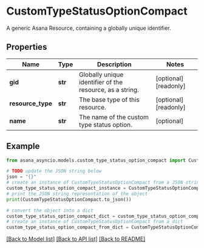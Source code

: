 # CustomTypeStatusOptionCompact

A generic Asana Resource, containing a globally unique identifier.

## Properties

Name | Type | Description | Notes
------------ | ------------- | ------------- | -------------
**gid** | **str** | Globally unique identifier of the resource, as a string. | [optional] [readonly] 
**resource_type** | **str** | The base type of this resource. | [optional] [readonly] 
**name** | **str** | The name of the custom type status option. | [optional] 

## Example

```python
from asana_asyncio.models.custom_type_status_option_compact import CustomTypeStatusOptionCompact

# TODO update the JSON string below
json = "{}"
# create an instance of CustomTypeStatusOptionCompact from a JSON string
custom_type_status_option_compact_instance = CustomTypeStatusOptionCompact.from_json(json)
# print the JSON string representation of the object
print(CustomTypeStatusOptionCompact.to_json())

# convert the object into a dict
custom_type_status_option_compact_dict = custom_type_status_option_compact_instance.to_dict()
# create an instance of CustomTypeStatusOptionCompact from a dict
custom_type_status_option_compact_from_dict = CustomTypeStatusOptionCompact.from_dict(custom_type_status_option_compact_dict)
```
[[Back to Model list]](../README.md#documentation-for-models) [[Back to API list]](../README.md#documentation-for-api-endpoints) [[Back to README]](../README.md)


